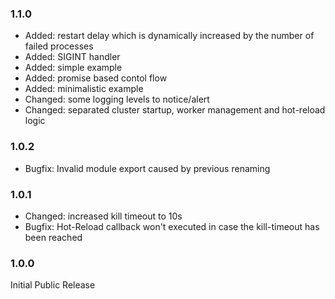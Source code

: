 ### 1.1.0 ###
* Added: restart delay which is dynamically increased by the number of failed processes
* Added: SIGINT handler
* Added: simple example
* Added: promise based contol flow
* Added: minimalistic example
* Changed: some logging levels to notice/alert
* Changed: separated cluster startup, worker management and hot-reload logic

### 1.0.2 ###
* Bugfix: Invalid module export caused by previous renaming

### 1.0.1 ###
* Changed: increased kill timeout to 10s
* Bugfix: Hot-Reload callback won't executed in case the kill-timeout has been reached

### 1.0.0 ###
Initial Public Release